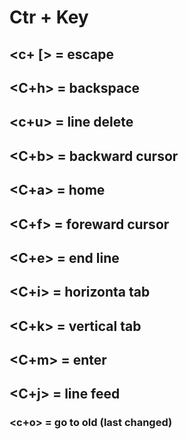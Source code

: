 # Ctr + Key

## <c+ [> = escape

## <C+h> = backspace
## <c+u> = line delete

## <C+b> = backward cursor 
## <C+a> = home 
## <C+f> = foreward cursor
## <C+e> = end line

## <C+i> = horizonta tab
## <C+k> = vertical tab

## <C+m> = enter

## <C+j> = line feed






### <c+o> = go to old (last changed)
